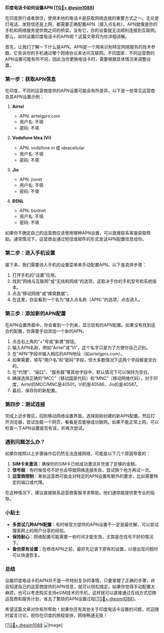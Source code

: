 **印度电话卡如何设置APN [[TG💪+ @esim1088](https://t.me/s/esim1088)]**

在印度旅行或者居住，使用本地的电话卡是获取网络连接的重要方式之一。无论是打电话、发短信还是上网，都需要正确配置APN（接入点名称）。APN就像是你的手机和网络服务提供商之间的桥梁，没有它，你的设备就无法顺利连接到互联网。那么，如何设置印度电话卡的APN呢？这篇文章将为你详细讲解。

首先，让我们了解一下什么是APN。APN是一个用来识别特定网络服务的技术参数，它告诉你的手机通过哪个网络协议来访问互联网。不同国家、不同运营商的APN设置可能有所不同，因此当你更换电话卡时，需要根据具体情况来调整设置。

### **第一步：获取APN信息**

在印度，不同的运营商提供的APN设置可能会有所差异。以下是一些常见运营商及其APN设置示例：

1. **Airtel**
   - APN: airtelgprs.com
   - 用户名: 不填
   - 密码: 不填

2. **Vodafone Idea (Vi)**
   - APN: vodafone.in 或 ideacellular
   - 用户名: 不填
   - 密码: 不填

3. **Jio**
   - APN: jionet
   - 用户名: 不填
   - 密码: 不填

4. **BSNL**
   - APN: bsnlnet
   - 用户名: 不填
   - 密码: 不填

如果你不确定自己的运营商应该使用哪种APN设置，可以直接联系客服获取帮助。通常情况下，运营商会通过短信或邮件的形式发送APN配置信息给你。

### **第二步：进入手机设置**

接下来，我们需要进入手机的设置菜单来手动配置APN。以下是具体步骤：

1. 打开手机的“设置”应用。
2. 找到“网络与互联网”或“无线和网络”的选项，这取决于你的手机型号和系统版本。
3. 点击“移动网络”或“蜂窝数据”。
4. 在这里，你会看到一个名为“接入点名称（APN）”的选项，点击进入。

### **第三步：添加新的APN配置**

在APN设置界面中，你会看到一个列表，显示现有的APN配置。如果没有找到适合的配置，你需要手动添加一个新的APN。

1. 点击右上角的“+”号或“新建”按钮。
2. 输入APN名称，例如“Airtel”或“Vi”，这个名字只是为了方便你自己识别。
3. 在“APN”字段中输入相应的APN地址（如airtelgprs.com）。
4. 如果需要，填写“用户名”和“密码”字段，但大多数情况下这两个字段都是空白的。
5. 在“代理”、“端口”、“服务器”等其他字段中，默认情况下可以保持为空白。
6. 确保选择正确的“MCC”（移动国家代码）和“MNC”（移动网络代码）。对于印度，Airtel的MCC/MNC是40501，Vi的是40586，Jio的是40587。
7. 最后，保存你的新配置。

### **第四步：测试连接**

完成上述步骤后，回到移动网络设置界面，选择刚刚创建的新APN配置。然后打开浏览器，尝试加载一个网页，看看是否能够成功联网。如果不能正常上网，可以检查一下APN设置是否有误，并再次尝试。

### **遇到问题怎么办？**

如果你按照以上步骤操作后仍然无法连接网络，可能是以下几个原因导致的：

1. **SIM卡未激活**：确保你的SIM卡已经成功激活并充值了足够的金额。
2. **信号弱**：有时候信号不好也会导致网络连接失败，尝试换个地方再试一次。
3. **运营商限制**：某些运营商可能会对特定的APN设置有额外的要求，比如需要特定的端口或代理。

在这种情况下，建议直接联系运营商客服寻求帮助，他们通常能提供更专业的指导。

### **小贴士**

- **多尝试几种APN配置**：有时候官方提供的APN设置不一定是最优解，可以尝试搜索网上的用户分享的经验。
- **保持耐心**：网络配置可能需要一些时间才能生效，尤其是在信号不好的情况下。
- **备份原有设置**：在修改APN之前，最好先记录下原有的设置，以便出现问题时可以快速恢复。

### **总结**

设置印度电话卡的APN并不是一件特别复杂的事情，只要掌握了正确的步骤，并且知道自己的运营商提供的APN信息，就可以轻松搞定。如果你觉得手动配置太麻烦，也可以考虑购买支持eSIM技术的手机，这样就可以直接通过在线方式切换运营商和服务计划，省去了繁琐的APN设置过程[[TG💪+ @esim1088](https://t.me/s/esim1088)]。

希望这篇文章对你有所帮助！如果你还有其他关于印度电话卡设置的问题，欢迎随时留言讨论。祝你在印度的旅程愉快，网络畅通无阻！

[[TG💪+ @esim1088](https://t.me/s/esim1088) ![Image](https://i.postimg.cc/4NQfJmqS/Snipaste-2025-05-13-00-14-12.png)]